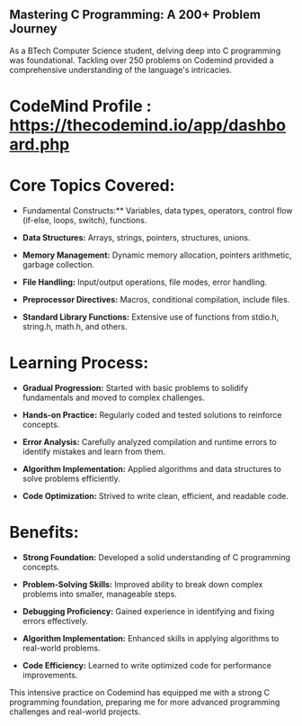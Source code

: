 ## Mastering C Programming: A 200+ Problem Journey

As a BTech Computer Science student, delving deep into C programming was foundational. Tackling over 250 problems on Codemind provided a comprehensive understanding of the language's intricacies.

# CodeMind Profile : https://thecodemind.io/app/dashboard.php

# Core Topics Covered:

* Fundamental Constructs:** Variables, data types, operators, control flow (if-else, loops, switch), functions.

* **Data Structures:** Arrays, strings, pointers, structures, unions.

* **Memory Management:** Dynamic memory allocation, pointers arithmetic, garbage collection.

* **File Handling:** Input/output operations, file modes, error handling.

* **Preprocessor Directives:** Macros, conditional compilation, include files.

* **Standard Library Functions:** Extensive use of functions from stdio.h, string.h, math.h, and others.

# Learning Process:

* **Gradual Progression:** Started with basic problems to solidify fundamentals and moved to complex challenges.

* **Hands-on Practice:** Regularly coded and tested solutions to reinforce concepts.

* **Error Analysis:** Carefully analyzed compilation and runtime errors to identify mistakes and learn from them.

* **Algorithm Implementation:** Applied algorithms and data structures to solve problems efficiently.

* **Code Optimization:** Strived to write clean, efficient, and readable code.

# Benefits:

* **Strong Foundation:** Developed a solid understanding of C programming concepts.

* **Problem-Solving Skills:** Improved ability to break down complex problems into smaller, manageable steps.

* **Debugging Proficiency:** Gained experience in identifying and fixing errors effectively.

* **Algorithm Implementation:** Enhanced skills in applying algorithms to real-world problems.

* **Code Efficiency:** Learned to write optimized code for performance improvements.

This intensive practice on Codemind has equipped me with a strong C programming foundation, preparing me for more advanced programming challenges and real-world projects.
 
